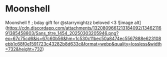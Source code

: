 # Moonshell
Moonshell !! ; bday gift for @starrynightzz beloved &lt;3
![image alt] (https://cdn.discordapp.com/attachments/1320809661213184092/1346211691385458803/Sans_titre_1454_20250303205946.png?ex=67c75cd6&is=67c60b56&hm=1c530c11bec50a8474ec5567888e623108ebb1c68f0e1591723c43282b8d633c&format=webp&quality=lossless&width=732&height=732)

